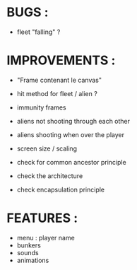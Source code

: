 

# BUGS :

* fleet "falling" ?


# IMPROVEMENTS :

* "Frame contenant le canvas"

* hit method for fleet / alien ?
* immunity frames
* aliens not shooting through each other
* aliens shooting when over the player
* screen size / scaling

* check for common ancestor principle
* check the architecture
* check encapsulation principle


# FEATURES :

* menu : player name
* bunkers
* sounds
* animations

